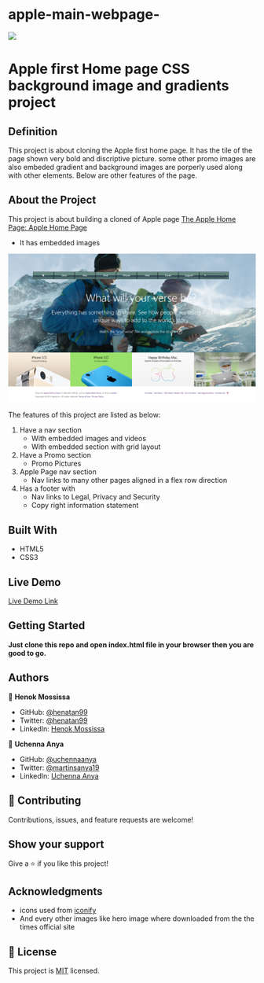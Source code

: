 # apple-main-webpage-

![](https://img.shields.io/badge/Microverse-blueviolet)

# Apple first Home page CSS background image and gradients project

## Definition

This project is about cloning the Apple first home page. It has the tile of the page shown very bold and discriptive picture. some other promo images are also embeded gradient and background images are porperly used along with other elements. Below are other features of the page.

## About the Project

This project is about building a cloned of Apple page [The Apple Home Page: Apple Home Page](https://web.archive.org/web/20140301004610/http://www.apple.com/)

- It has embedded images

![screenshot](./assets/images/apple-screen-shot.png)

The features of this project are listed as below:

1. Have a nav section
   - With embedded images and videos
   - With embedded section with grid layout
2. Have a Promo section
   - Promo Pictures
3. Apple Page nav section
   - Nav links to many other pages aligned in a flex row direction
4. Has a footer with
   - Nav links to Legal, Privacy and Security
   - Copy right information statement

## Built With

- HTML5
- CSS3

## Live Demo

[Live Demo Link](https://rawcdn.githack.com/henatan99/apple-main-webpage-/8d49239202832bcc592840d752ddbe1cabab6082/index.html)

## Getting Started

**Just clone this repo and open index.html file in your browser then you are good to go.**

## Authors

👤 **Henok Mossissa**

- GitHub: [@henatan99](https://github.com/henatan99)
- Twitter: [@henatan99](https://twitter.com/henatan99)
- LinkedIn: [Henok Mossissa](https://www.linkedin.com/in/henok-mekonnen-2a251613/)

👤 **Uchenna Anya**

- GitHub: [@uchennaanya](https://github.com/uchennaanya)
- Twitter: [@martinsanya19](https://twitter.com/martinsanya19)
- LinkedIn: [Uchenna Anya](https://www.linkedin.com/in/uchenna-anya/)

## 🤝 Contributing

Contributions, issues, and feature requests are welcome!

## Show your support

Give a ⭐️ if you like this project!

## Acknowledgments

- icons used from [iconify](https://fontawesome.com/)
- And every other images like hero image where downloaded from the the times official site

## 📝 License

This project is [MIT](./LICENSE) licensed.
